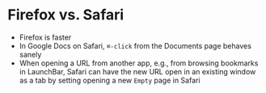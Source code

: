 # Firefox vs. Safari

- Firefox is faster
- In Google Docs on Safari, `⌘-click` from the Documents page behaves sanely
- When opening a URL from another app, e.g., from browsing bookmarks in LaunchBar, Safari can have the new URL open in an existing window as a tab by setting opening a new `Empty` page in Safari
